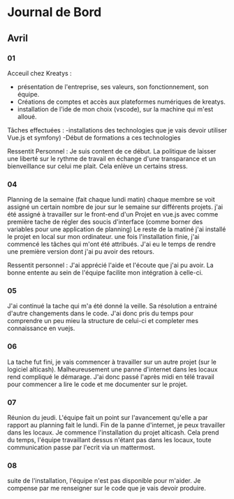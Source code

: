 # Journal de Bord

## Avril
### 01
Acceuil chez Kreatys :
 - présentation de l'entreprise, ses valeurs, son fonctionnement, son équipe.
 - Créations de comptes et accès aux plateformes numériques de kreatys.
 - installation de l'ide de mon choix (vscode), sur la machine qui m'est alloué.

Tâches effectuées :
-installations des technologies que je vais devoir utiliser Vue.js et symfony)
-Début de formations a ces technologies 

Ressentit Personnel :
Je suis content de ce début. La politique de laisser une liberté sur le rythme de travail en échange d'une transparance et un bienveillance sur celui me plait. 
Cela enlève un certains stress.
 
### 04
Planning de la semaine (fait chaque lundi matin)
chaque membre se voit assigné un certain nombre de jour sur le semaine sur différents projets.
j'ai été assigné à travailler sur le front-end d'un Projet en vue.js avec comme première tache de régler des soucis d'interface (comme borner des variables pour une application de planning)
Le reste de la matiné j'ai installé le projet en local sur mon ordinateur.
une fois l'installation finie, j'ai commencé les tâches qui m'ont  été attribués. J'ai eu le temps de rendre une première version dont j'ai pu avoir des retours.

Ressentit personnel : 
J'ai apprécié l'aide et l'écoute que j'ai pu avoir. La bonne entente au sein de l'équipe facilite mon intégration à celle-ci.

### 05
J'ai continué la tache qui m'a été donné la veille. Sa résolution a entrainé d'autre changements dans le code. J'ai donc pris du temps pour comprendre un peu mieu la structure de celui-ci et completer mes connaissance en vuejs.

### 06 
La tache fut fini, je vais commencer à travailler sur un autre projet (sur le logiciel alticash). Malheureusement une panne d'internet dans les locaux rend compliqué le démarage. J'ai donc passé l'après midi en télé travail pour commencer a lire le code et me documenter sur le projet.

### 07
Réunion du jeudi. L'équipe fait un point sur l'avancement qu'elle a par rapport au planning fait le lundi.
Fin de la panne d'internet, je peux travailler dans les locaux. 
Je commence l'installation du projet alticash. Cela prend du temps, l'équipe travaillant dessus n'étant pas dans les locaux, toute communication passe par l'ecrit via un mattermost. 

### 08 
suite de l'installation, l'équipe n'est pas disponible pour m'aider. Je compense par me renseigner sur le code que je vais devoir produire.

